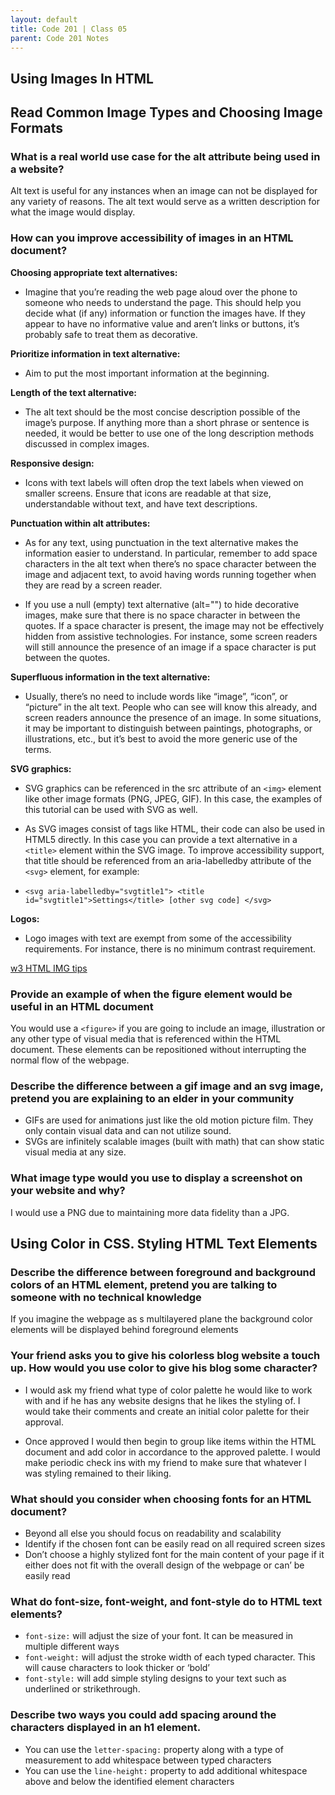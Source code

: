 ```yaml
---
layout: default
title: Code 201 | Class 05
parent: Code 201 Notes
---
```


## Using Images In HTML

## Read Common Image Types and Choosing Image Formats

### What is a real world use case for the alt attribute being used in a website?

Alt text is useful for any instances when an image can not be displayed for any variety of reasons. The alt text would serve as a written description for what the image would display.

### How can you improve accessibility of images in an HTML document?

**Choosing appropriate text alternatives:**

* Imagine that you’re reading the web page aloud over the phone to someone who needs to understand the page. This should help you decide what (if any) information or function the images have. If they appear to have no informative value and aren’t links or buttons, it’s probably safe to treat them as decorative.

**Prioritize information in text alternative:**

* Aim to put the most important information at the beginning.

**Length of the text alternative:**

* The alt text should be the most concise description possible of the image’s purpose. If anything more than a short phrase or sentence is needed, it would be better to use one of the long description methods discussed in complex images.

**Responsive design:**

* Icons with text labels will often drop the text labels when viewed on smaller screens. Ensure that icons are readable at that size, understandable without text, and have text descriptions.

**Punctuation within alt attributes:**

* As for any text, using punctuation in the text alternative makes the information easier to understand. In particular, remember to add space characters in the alt text when there’s no space character between the image and adjacent text, to avoid having words running together when they are read by a screen reader.

* If you use a null (empty) text alternative (alt="") to hide decorative images, make sure that there is no space character in between the quotes. If a space character is present, the image may not be effectively hidden from assistive technologies. For instance, some screen readers will still announce the presence of an image if a space character is put between the quotes.

**Superfluous information in the text alternative:**

* Usually, there’s no need to include words like “image”, “icon”, or “picture” in the alt text. People who can see will know this already, and screen readers announce the presence of an image. In some situations, it may be important to distinguish between paintings, photographs, or illustrations, etc., but it’s best to avoid the more generic use of the terms.

**SVG graphics:**

* SVG graphics can be referenced in the src attribute of an `<img>` element like other image formats (PNG, JPEG, GIF). In this case, the examples of this tutorial can be used with SVG as well.

* As SVG images consist of tags like HTML, their code can also be used in HTML5 directly. In this case you can provide a text alternative in a `<title>` element within the SVG image. To improve accessibility support, that title should be referenced from an aria-labelledby attribute of the `<svg>` element, for example:

* `<svg aria-labelledby="svgtitle1"> <title id="svgtitle1">Settings</title> [other svg code] </svg>`

**Logos:**

* Logo images with text are exempt from some of the accessibility requirements. For instance, there is no minimum contrast requirement.

[w3 HTML IMG tips](https://www.w3.org/WAI/tutorials/images/tips/)

### Provide an example of when the figure element would be useful in an HTML document

You would use a `<figure>` if you are going to include an image, illustration or any other type of visual media that is referenced within the HTML document. These elements can be repositioned without interrupting the normal flow of the webpage.

### Describe the difference between a gif image and an svg image, pretend you are explaining to an elder in your community

* GIFs are used for animations just like the old motion picture film. They only contain visual data and can not utilize sound.
* SVGs are infinitely scalable images (built with math) that can show static visual media at any size.

### What image type would you use to display a screenshot on your website and why?

I would use a PNG due to maintaining more data fidelity than a JPG.


## Using Color in CSS. Styling HTML Text Elements

### Describe the difference between foreground and background colors of an HTML element, pretend you are talking to someone with no technical knowledge

If you imagine the webpage as s multilayered plane the background color elements will be displayed behind foreground elements

### Your friend asks you to give his colorless blog website a touch up. How would you use color to give his blog some character?

* I would ask my friend what type of color palette he would like to work with and if he has any website designs that he likes the styling of. I would take their comments and create an initial color palette for their approval.

* Once approved I would then begin to group like items within the HTML document and add color in accordance to the approved palette. I would make periodic check ins with my friend to make sure that whatever I was styling remained to their liking.

### What should you consider when choosing fonts for an HTML document?

* Beyond all else you should focus on readability and scalability
* Identify if the chosen font can be easily read on all required screen sizes
* Don’t choose a highly stylized font for the main content of your page if it either does not fit with the overall design of the webpage or can’ be easily read

### What do font-size, font-weight, and font-style do to HTML text elements?

* `font-size:` will adjust the size of your font. It can be measured in multiple different ways
* `font-weight:` will adjust the stroke width of each typed character. This will cause characters to look thicker or ‘bold’
* `font-style:` will add simple styling designs to your text such as underlined or strikethrough.

### Describe two ways you could add spacing around the characters displayed in an h1 element.

* You can use the `letter-spacing:` property along with a type of measurement to add whitespace between typed characters
* You can use the `line-height:` property to add additional whitespace above and below the identified element characters
